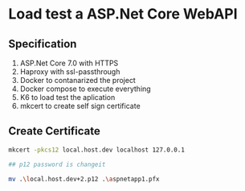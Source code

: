 # Load test a ASP.Net Core WebAPI

## Specification

1. ASP.Net  Core 7.0 with HTTPS
2. Haproxy with ssl-passthrough
3. Docker to contanarized the project
4. Docker compose to execute everything
5. K6 to load test the aplication
6. mkcert to create self sign certificate

## Create Certificate

```sh
mkcert -pkcs12 local.host.dev localhost 127.0.0.1

## p12 password is changeit

mv .\local.host.dev+2.p12 .\aspnetapp1.pfx
```
